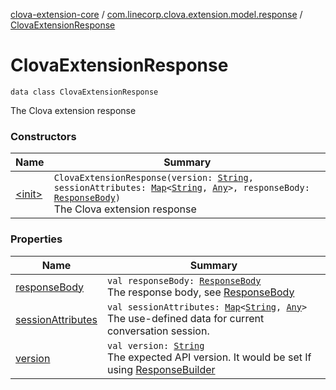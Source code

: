 [clova-extension-core](../../index.md) / [com.linecorp.clova.extension.model.response](../index.md) / [ClovaExtensionResponse](./index.md)

# ClovaExtensionResponse

`data class ClovaExtensionResponse`

The Clova extension response

### Constructors

| Name | Summary |
|---|---|
| [&lt;init&gt;](-init-.md) | `ClovaExtensionResponse(version: `[`String`](https://kotlinlang.org/api/latest/jvm/stdlib/kotlin/-string/index.html)`, sessionAttributes: `[`Map`](https://kotlinlang.org/api/latest/jvm/stdlib/kotlin.collections/-map/index.html)`<`[`String`](https://kotlinlang.org/api/latest/jvm/stdlib/kotlin/-string/index.html)`, `[`Any`](https://kotlinlang.org/api/latest/jvm/stdlib/kotlin/-any/index.html)`>, responseBody: `[`ResponseBody`](../-response-body/index.md)`)`<br>The Clova extension response |

### Properties

| Name | Summary |
|---|---|
| [responseBody](response-body.md) | `val responseBody: `[`ResponseBody`](../-response-body/index.md)<br>The response body, see [ResponseBody](../-response-body/index.md) |
| [sessionAttributes](session-attributes.md) | `val sessionAttributes: `[`Map`](https://kotlinlang.org/api/latest/jvm/stdlib/kotlin.collections/-map/index.html)`<`[`String`](https://kotlinlang.org/api/latest/jvm/stdlib/kotlin/-string/index.html)`, `[`Any`](https://kotlinlang.org/api/latest/jvm/stdlib/kotlin/-any/index.html)`>`<br>The use-defined data for current conversation session. |
| [version](version.md) | `val version: `[`String`](https://kotlinlang.org/api/latest/jvm/stdlib/kotlin/-string/index.html)<br>The expected API version. It would be set If using [ResponseBuilder](../-response-builder/index.md) |
